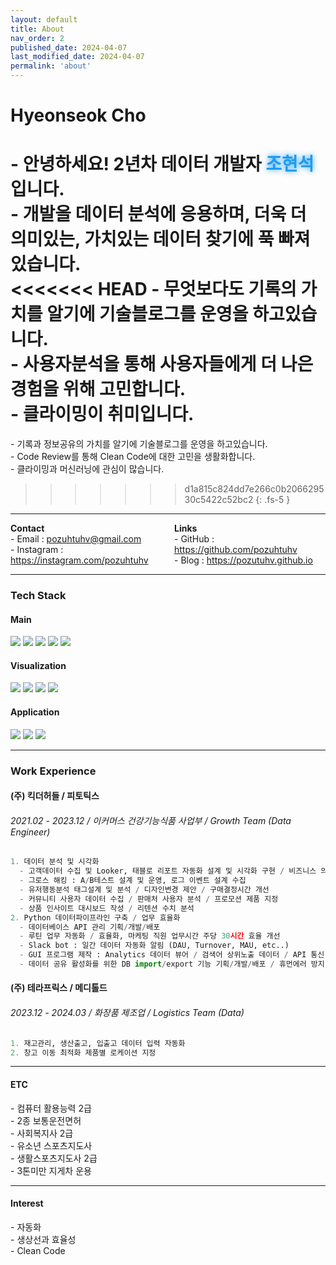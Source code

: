 ```yaml
---
layout: default
title: About
nav_order: 2
published_date: 2024-04-07
last_modified_date: 2024-04-07
permalink: 'about'
---
```


# Hyeonseok Cho
\- 안녕하세요! 2년차 데이터 개발자 <span style="text-shadow:0 0 10px #1d9bf0;color:#1d9bf0">조현석</span>입니다.<br>
\- 개발을 데이터 분석에 응용하며, 더욱 더 의미있는, 가치있는 데이터 찾기에 푹 빠져 있습니다.<br>
<<<<<<< HEAD
\- 무엇보다도 기록의 가치를 알기에 기술블로그를 운영을 하고있습니다. <br>
\- 사용자분석을 통해 사용자들에게 더 나은 경험을 위해 고민합니다. <br>
\- 클라이밍이 취미입니다.<br>
=======
\- 기록과 정보공유의 가치를 알기에 기술블로그를 운영을 하고있습니다. <br>
\- Code Review를 통해 Clean Code에 대한 고민을 생활화합니다.<br>
\- 클라이밍과 머신러닝에 관심이 많습니다.<br>
>>>>>>> d1a815c824dd7e266c0b206629530c5422c52bc2
{: .fs-5 }
- - -

<div style="display: flex; justify-content: space-between;">
<div style="flex: 1; padding-right: 10px;">
<b>Contact</b><br>
- Email : <a href = "mailto:pozuhtuhv@gmail.com">pozuhtuhv@gmail.com</a><br>
- Instagram : <a href = "https://instagram.com/pozuhtuhv">https://instagram.com/pozuhtuhv</a>
</div>
<div style="flex: 1; padding-left: 10px;">
<b>Links</b><br>
- GitHub : <a href = "https://github.com/pozuhtuhv">https://github.com/pozuhtuhv</a><br>
- Blog : <a href = "https://pozutuhv.github.io">https://pozutuhv.github.io</a>
</div>
</div>

- - -

<div align="left">
  <h3>Tech Stack</h3>
  <h4>Main</h4>
    <img src="https://img.shields.io/badge/Python-3776AB?style=flat-square&logo=python&logoColor=white"> 
    <img src="https://img.shields.io/badge/FastAPI-009688?style=flat-square&logo=FastAPI&logoColor=white">
    <img src="https://img.shields.io/badge/Django-092E20?style=flat-square&logo=django&logoColor=white">
    <img src="https://img.shields.io/badge/MySQL-4479A1?style=flat-square&logo=MySQL&logoColor=white">
    <img src="https://img.shields.io/badge/Postgresql-4169E1?style=flat-square&logo=postgresql&logoColor=white">
  <h4>Visualization</h4>
    <img src="https://img.shields.io/badge/Looker-4285F4?style=flat-square&logo=Looker&logoColor=white">
    <img src="https://img.shields.io/badge/Streamlit-FF4B4B?style=flat-square&logo=Streamlit&logoColor=white">
    <img src="https://img.shields.io/badge/Tableau-E97627?style=flat-square&logo=Tableau&logoColor=white">
    <img src="https://img.shields.io/badge/Selenium-43B02A?style=flat-square&logo=Selenium&logoColor=white">
  <h4>Application</h4>
    <img src="https://img.shields.io/badge/Git-F05032?style=flat-square&logo=Git&logoColor=white">
    <img src="https://img.shields.io/badge/Github-181717?style=flat-square&logo=Github&logoColor=white">
    <img src="https://img.shields.io/badge/Slack-4A154B?style=flat-square&logo=Slack&logoColor=white">
    <br>
</div>

- - -
### Work Experience
#### (주) 킥더허들 / 피토틱스
###### 2021.02 - 2023.12 / 이커머스 건강기능식품 사업부 / Growth Team (Data Engineer)
```python
1. 데이터 분석 및 시각화
  - 고객데이터 수집 및 Looker, 태블로 리포트 자동화 설계 및 시각화 구현 / 비즈니스 의사결정 단축
  - 그로스 해킹 : A/B테스트 설계 및 운영, 로그 이벤트 설계 수집
  - 유저행동분석 태그설계 및 분석 / 디자인변경 제안 / 구매결정시간 개선
  - 커뮤니티 사용자 데이터 수집 / 판매처 사용자 분석 / 프로모션 제품 지정
  - 상품 인사이트 대시보드 작성 / 리텐션 수치 분석
2. Python 데이터파이프라인 구축 / 업무 효율화
  - 데이터베이스 API 관리 기획/개발/배포
  - 루틴 업무 자동화 / 효율화, 마케팅 직원 업무시간 주당 30시간 효율 개선
  - Slack bot : 일간 데이터 자동화 알림 (DAU, Turnover, MAU, etc..)
  - GUI 프로그램 제작 : Analytics 데이터 뷰어 / 검색어 상위노출 데이터 / API 통신 데이터 / 데이터 공유 활성화
  - 데이터 공유 활성화를 위한 DB import/export 기능 기획/개발/배포 / 휴먼에러 방지
```
#### (주) 테라프릭스 / 메디톨드
###### 2023.12 - 2024.03 / 화장품 제조업 / Logistics Team (Data)
```python
1. 재고관리, 생산출고, 입출고 데이터 입력 자동화
2. 창고 이동 최적화 제품별 로케이션 지정
```
- - -
#### ETC
\- 컴퓨터 활용능력 2급<br>
\- 2종 보통운전면허<br>
\- 사회복지사 2급<br>
\- 유소년 스포츠지도사<br>
\- 생활스포츠지도사 2급<br>
\- 3톤미만 지게차 운용<br>
- - -
#### Interest
\- 자동화<br>
\- 생상선과 효율성<br>
\- Clean Code
